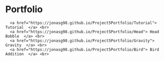 <html>
  <head>
    <title>Portfolio</title>
   

 
  </head>
  <body>
		<h1> Portfolio </h1>
	  
	  
	  <a href="https://jonasg98.github.io/Project5Portfolio/Tutorial"> Tutorial  </a> <br>
	  <a href="https://jonasg98.github.io/Project5Portfolio/Head"> Head Bobble  </a> <br>
	  <a href="https://jonasg98.github.io/Project5Portfolio/Gravity"> Gravity  </a> <br>
	  <a href="https://jonasg98.github.io/Project5Portfolio/Bird"> Bird Addition  </a> <br>

  </body>
 
</html>
